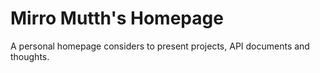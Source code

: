 # Mirro Mutth's Homepage

A personal homepage considers to present projects, API documents and thoughts.
